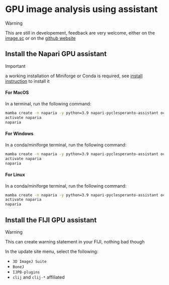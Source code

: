 # GPU image analysis using assistant

> [!WARNING]
> This are still in developement, feedback are very welcome, either on the [image.sc](https://image.sc) or on the [github website](https://github.com/clEsperanto)

## Install the Napari GPU assistant

> [!IMPORTANT]
> a working installation of Miniforge or Conda is required, see [install instruction](./1_to_install_before_the_course.md) to install it

#### For MacOS
In a terminal, run the following command:
```bash
mamba create -n naparia -y python=3.9 napari-pyclesperanto-assistant ocl_icd_wrapper_apple
activate naparia
naparia
```

#### For Windows
In a conda/miniforge terminal, run the following command:
```bash
mamba create -n naparia -y python=3.9 napari-pyclesperanto-assistant ocl_icd_wrapper_apple
activate naparia
naparia
```

#### For Linux
In a conda/miniforge terminal, run the following command:
```bash
mamba create -n naparia -y python=3.9 napari-pyclesperanto-assistant ocl-icd-system
activate naparia
naparia
```

## Install the FIJI GPU assistant

> [!WARNING]
> This can create warning statement in your FIJI, nothing bad though

In the update site menu, select the following:
- `3D ImageJ Suite`
- `BoneJ`
- `IJPB-plugins`
- `clij` and `clij-*` affiliated

